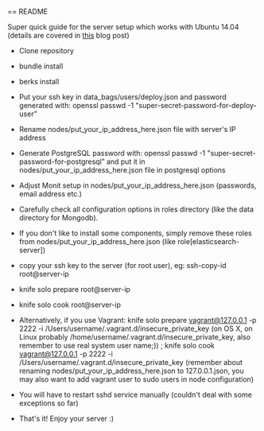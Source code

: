 == README

Super quick guide for the server setup which works with Ubuntu 14.04 (details are covered in [this](http://karolgalanciak.com/blog/2014/07/10/automate-to-the-max-instant-ubuntu-server-setup-with-chef/) blog post)

* Clone repository

* bundle install

* berks install

* Put your ssh key in data_bags/users/deploy.json and password generated with: openssl passwd -1 "super-secret-password-for-deploy-user”

* Rename nodes/put_your_ip_address_here.json file with server's IP address

* Generate PostgreSQL password with: openssl passwd -1 "super-secret-password-for-postgresql” and put it in nodes/put_your_ip_address_here.json file in postgresql options

* Adjust Monit setup in nodes/put_your_ip_address_here.json (passwords, email address etc.)

* Carefully check all configuration options in roles directory (like the data directory for Mongodb).

* If you don't like to install some components, simply remove these roles from nodes/put_your_ip_address_here.json (like role[elasticsearch-server])

* copy your ssh key to the server (for root user), eg: ssh-copy-id root@server-ip

* knife solo prepare root@server-ip

* knife solo cook root@server-ip

* Alternatively, if you use Vagrant: knife solo prepare vagrant@127.0.0.1 -p 2222 -i /Users/username/.vagrant.d/insecure_private_key (on OS X, on Linux probably /home/username/.vagrant.d/insecure_private_key, also remember to use real system user name;)) ; knife solo cook vagrant@127.0.0.1 -p 2222 -i /Users/username/.vagrant.d/insecure_private_key (remember about renaming nodes/put_your_ip_address_here.json to 127.0.0.1.json, you may also want to add vagrant user to sudo users in node configuration)

* You will have to restart sshd service manually (couldn't deal with some exceptions so far)

* That's it! Enjoy your server :)



